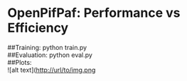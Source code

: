 # OpenPifPaf: Performance vs Efficiency<br />
##Training: python train.py<br />
##Evaluation: python eval.py<br />
##Plots:<br />
![alt text]([http://url/to/img.png](https://github.com/Rexx3/Final_project_openpifpaf/tree/main/all-images/effnet/0008.jpg)<br />

